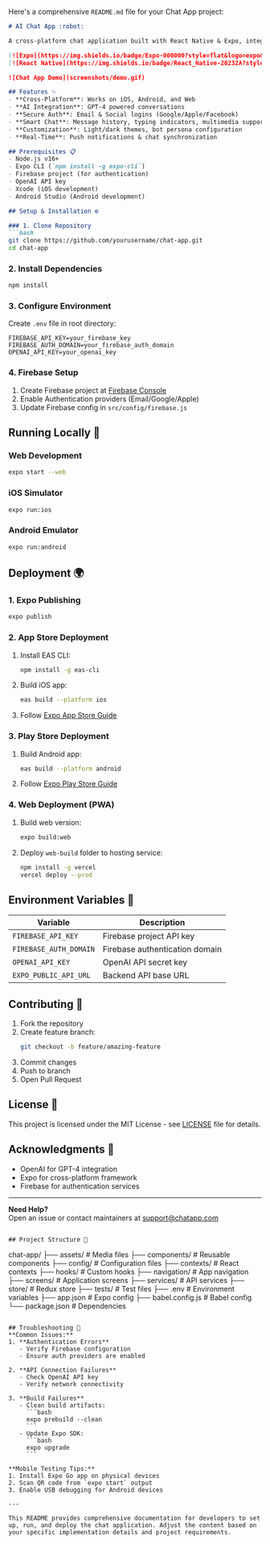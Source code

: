 Here's a comprehensive `README.md` file for your Chat App project:

```markdown
# AI Chat App :robot:

A cross-platform chat application built with React Native & Expo, integrated with OpenAI's GPT-4 for intelligent conversations. Supports iOS, Android, and Web.

[![Expo](https://img.shields.io/badge/Expo-000000?style=flat&logo=expo&logoColor=white)](https://expo.dev)
[![React Native](https://img.shields.io/badge/React_Native-20232A?style=flat&logo=react&logoColor=61DAFB)](https://reactnative.dev)

![Chat App Demo](screenshots/demo.gif)

## Features ✨
- **Cross-Platform**: Works on iOS, Android, and Web
- **AI Integration**: GPT-4 powered conversations
- **Secure Auth**: Email & Social logins (Google/Apple/Facebook)
- **Smart Chat**: Message history, typing indicators, multimedia support
- **Customization**: Light/dark themes, bot persona configuration
- **Real-Time**: Push notifications & chat synchronization

## Prerequisites 📋
- Node.js v16+
- Expo CLI (`npm install -g expo-cli`)
- Firebase project (for authentication)
- OpenAI API key
- Xcode (iOS development)
- Android Studio (Android development)

## Setup & Installation ⚙️

### 1. Clone Repository
```bash
git clone https://github.com/yourusername/chat-app.git
cd chat-app
```

### 2. Install Dependencies
```bash
npm install
```

### 3. Configure Environment
Create `.env` file in root directory:
```env
FIREBASE_API_KEY=your_firebase_key
FIREBASE_AUTH_DOMAIN=your_firebase_auth_domain
OPENAI_API_KEY=your_openai_key
```

### 4. Firebase Setup
1. Create Firebase project at [Firebase Console](https://console.firebase.google.com/)
2. Enable Authentication providers (Email/Google/Apple)
3. Update Firebase config in `src/config/firebase.js`

## Running Locally 🚀

### Web Development
```bash
expo start --web
```

### iOS Simulator
```bash
expo run:ios
```

### Android Emulator
```bash
expo run:android
```

## Deployment 🌍

### 1. Expo Publishing
```bash
expo publish
```

### 2. App Store Deployment
1. Install EAS CLI:
   ```bash
   npm install -g eas-cli
   ```
2. Build iOS app:
   ```bash
   eas build --platform ios
   ```
3. Follow [Expo App Store Guide](https://docs.expo.dev/submit/ios/)

### 3. Play Store Deployment
1. Build Android app:
   ```bash
   eas build --platform android
   ```
2. Follow [Expo Play Store Guide](https://docs.expo.dev/submit/android/)

### 4. Web Deployment (PWA)
1. Build web version:
   ```bash
   expo build:web
   ```
2. Deploy `web-build` folder to hosting service:
   ```bash
   npm install -g vercel
   vercel deploy --prod
   ```

## Environment Variables 🔑
| Variable | Description |
|----------|-------------|
| `FIREBASE_API_KEY` | Firebase project API key |
| `FIREBASE_AUTH_DOMAIN` | Firebase authentication domain |
| `OPENAI_API_KEY` | OpenAI API secret key |
| `EXPO_PUBLIC_API_URL` | Backend API base URL |

## Contributing 🤝
1. Fork the repository
2. Create feature branch:
   ```bash
   git checkout -b feature/amazing-feature
   ```
3. Commit changes
4. Push to branch
5. Open Pull Request

## License 📄
This project is licensed under the MIT License - see [LICENSE](LICENSE) file for details.

## Acknowledgments 🙏
- OpenAI for GPT-4 integration
- Expo for cross-platform framework
- Firebase for authentication services

---

**Need Help?**  
Open an issue or contact maintainers at support@chatapp.com
```

## Project Structure 📂
```
chat-app/
├── assets/            # Media files
├── components/        # Reusable components
├── config/            # Configuration files
├── contexts/          # React contexts
├── hooks/             # Custom hooks
├── navigation/        # App navigation
├── screens/           # Application screens
├── services/          # API services
├── store/             # Redux store
├── tests/             # Test files
├── .env               # Environment variables
├── app.json           # Expo config
├── babel.config.js    # Babel config
└── package.json       # Dependencies
```

## Troubleshooting 🔧
**Common Issues:**
1. **Authentication Errors**
   - Verify Firebase configuration
   - Ensure auth providers are enabled

2. **API Connection Failures**
   - Check OpenAI API key
   - Verify network connectivity

3. **Build Failures**
   - Clean build artifacts:
     ```bash
     expo prebuild --clean
     ```
   - Update Expo SDK:
     ```bash
     expo upgrade
     ```

**Mobile Testing Tips:**
1. Install Expo Go app on physical devices
2. Scan QR code from `expo start` output
3. Enable USB debugging for Android devices

---

This README provides comprehensive documentation for developers to set up, run, and deploy the chat application. Adjust the content based on your specific implementation details and project requirements.